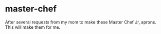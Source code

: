 # master-chef
After several requests from my mom to make these Master Chef Jr, aprons. 
This will make them for me.
